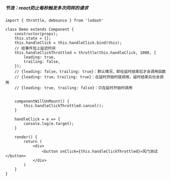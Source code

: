 ##### 节流：react防止每秒触发多次同样的请求
    import { throttle, debounce } from 'lodash'
    
    class Demo extends Component {
        constructor(props);
        this.state = {};
        this.handleClick = this.handleClick.bind(this);
        // 给事件加上延迟时间
        this.handleClickThrottled = throttle(this.handleClick, 1000, {
            leading: true,
            trailing: false,
        });
        // {leading: false，trailing: true}：默认情况，即在延时结束后才会调用函数
        // {leading: true，trailing: true}：在延时开始时就调用，延时结束后也会调用
        // {leading: true, trailing: false}：只在延时开始时调用
        
        
        componentWillUnMount() {
            this.handleClickThrottled.cancel();
        }
        
        handleClick = e => {
            console.log(e.target);
        }
        
        render() {
            return (
                <div>
                    <button onClick={this.handleClickThrottled}>风门测试</button>
                </div>
            )
        }
    }